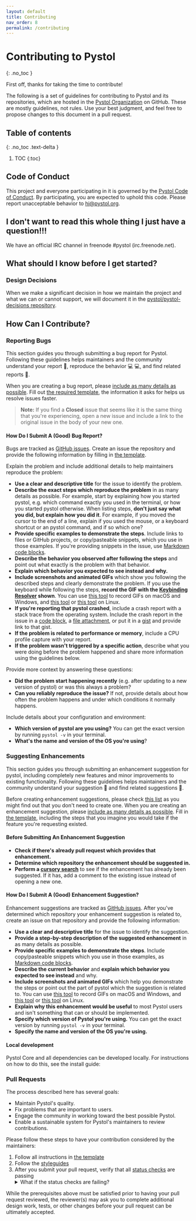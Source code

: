 ```yaml
---
layout: default
title: Contributing
nav_order: 8
permalink: /contributing
---
```


# Contributing to Pystol
{: .no_toc }

First off, thanks for taking the time to contribute!

The following is a set of guidelines for contributing to Pystol and its repositories,
which are hosted in the [Pystol Organization](https://github.com/pystol) on GitHub.
These are mostly guidelines, not rules. Use your best judgment, and feel free to
propose changes to this document in a pull request.

## Table of contents
{: .no_toc .text-delta }

1. TOC
{:toc}

## Code of Conduct

This project and everyone participating in it is governed by the
[Pystol Code of Conduct](CODE_OF_CONDUCT.md). By participating,
you are expected to uphold this code. Please report unacceptable
behavior to [hi@pystol.org](mailto:hi@pystol.org).

## I don't want to read this whole thing I just have a question!!!

We have an official IRC channel in freenode #pystol (irc.freenode.net).

## What should I know before I get started?

### Design Decisions

When we make a significant decision in how we maintain the project
and what we can or cannot support, we will document it in the
[pystol/pystol-decisions repository](https://github.com/pystol/pystol-decisions).

## How Can I Contribute?

### Reporting Bugs

This section guides you through submitting a
bug report for Pystol.
Following these guidelines helps maintainers and the community understand
your report :pencil:, reproduce the behavior :computer: :computer:, and find
related reports :mag_right:.

When you are creating a bug
report, please [include as many details as possible](#how-do-i-submit-a-good-bug-report).
Fill out [the required template](https://github.com/pystol/.github/blob/master/.github/ISSUE_TEMPLATE/bug_report.md),
the information it asks for helps us resolve issues faster.

> **Note:** If you find a **Closed** issue that seems like it is the same
thing that you're experiencing, open a new issue and include a link to the original
issue in the body of your new one.

#### How Do I Submit A (Good) Bug Report?

Bugs are tracked as [GitHub issues](https://guides.github.com/features/issues/).
Create an issue the repository and provide the following information by filling
in [the template](https://github.com/pystol/.github/blob/master/.github/ISSUE_TEMPLATE/bug_report.md).

Explain the problem and include additional details to help maintainers reproduce the problem:

* **Use a clear and descriptive title** for the issue to identify the problem.
* **Describe the exact steps which reproduce the problem** in as many details as possible. For example, start by
explaining how you started pystol, e.g. which command exactly you used in the terminal, or how you started pystol otherwise.
When listing steps, **don't just say what you did, but explain how you did it**. For example, if you moved the cursor to
the end of a line, explain if you used the mouse, or a keyboard shortcut or an pystol command, and if so which one?
* **Provide specific examples to demonstrate the steps**. Include links to files or GitHub projects, or copy/pasteable
snippets, which you use in those examples. If you're providing snippets in the issue, use [Markdown code blocks](https://help.github.com/articles/markdown-basics/#multiple-lines).
* **Describe the behavior you observed after following the steps** and point out what exactly is the problem with that behavior.
* **Explain which behavior you expected to see instead and why.**
* **Include screenshots and animated GIFs** which show you following the described steps and clearly demonstrate the
problem. If you use the keyboard while following the steps, **record the GIF with the
[Keybinding Resolver](https://github.com/pystol/keybinding-resolver) shown**. You can use
[this tool](https://www.cockos.com/licecap/) to record GIFs on macOS and Windows, and
[this tool](https://github.com/colinkeenan/silentcast) or [this tool](https://github.com/GNOME/byzanz) on Linux.
* **If you're reporting that pystol crashed**, include a crash report with a stack trace from the operating system.
Include the crash report in the issue in a [code block](https://help.github.com/articles/markdown-basics/#multiple-lines),
a [file attachment](https://help.github.com/articles/file-attachments-on-issues-and-pull-requests/), or put it in a [gist](https://gist.github.com/) and provide link to that gist.
* **If the problem is related to performance or memory**, include a CPU profile capture with your report.
* **If the problem wasn't triggered by a specific action**, describe what you were doing before the problem happened and
share more information using the guidelines below.

Provide more context by answering these questions:

* **Did the problem start happening recently** (e.g. after updating to a new version of pystol) or was this always a problem?
* **Can you reliably reproduce the issue?** If not, provide details about how often the problem happens and under which conditions it normally happens.

Include details about your configuration and environment:

* **Which version of pystol are you using?** You can get the exact version by running `pystol -v` in your terminal.
* **What's the name and version of the OS you're using**?

### Suggesting Enhancements

This section guides you through submitting an enhancement suggestion for pystol,
including completely new features and minor improvements to existing functionality.
Following these guidelines helps maintainers and the community understand your
suggestion :pencil: and find related suggestions :mag_right:.

Before creating enhancement suggestions, please check [this list](#before-submitting-an-enhancement-suggestion) as you might find out
that you don't need to create one. When you are creating an enhancement suggestion, please
[include as many details as possible](#how-do-i-submit-a-good-enhancement-suggestion).
Fill in [the template](https://github.com/pystol/.github/blob/master/.github/ISSUE_TEMPLATE/feature_request.md),
including the steps that you imagine you would take if the feature you're requesting existed.

#### Before Submitting An Enhancement Suggestion

* **Check if there's already pull request which provides that enhancement.**
* **Determine which repository the enhancement should be suggested in.**
* **Perform a [cursory search](https://github.com/search?q=+is%3Aissue+user%3Apystol)** to see if the enhancement has
already been suggested. If it has, add a comment to the existing issue instead of opening a new one.

#### How Do I Submit A (Good) Enhancement Suggestion?

Enhancement suggestions are tracked as [GitHub issues](https://guides.github.com/features/issues/).
After you've determined which repository your enhancement suggestion is related to,
create an issue on that repository and provide the following information:

* **Use a clear and descriptive title** for the issue to identify the suggestion.
* **Provide a step-by-step description of the suggested enhancement** in as many details as possible.
* **Provide specific examples to demonstrate the steps**. Include copy/pasteable snippets which
you use in those examples, as [Markdown code blocks](https://help.github.com/articles/markdown-basics/#multiple-lines).
* **Describe the current behavior** and **explain which behavior you expected to see instead** and why.
* **Include screenshots and animated GIFs** which help you demonstrate the steps or point out the
part of pystol which the suggestion is related to. You can use [this tool](https://www.cockos.com/licecap/) to record
GIFs on macOS and Windows, and [this tool](https://github.com/colinkeenan/silentcast) or [this tool](https://github.com/GNOME/byzanz) on Linux.
* **Explain why this enhancement would be useful** to most Pystol users and isn't something that can or should be implemented.
* **Specify which version of Pystol you're using.** You can get the exact version by running `pystol -v` in your terminal.
* **Specify the name and version of the OS you're using.**

#### Local development

Pystol Core and all dependencies can be developed locally. For instructions on how to
do this, see the install guide:

### Pull Requests

The process described here has several goals:

- Maintain Pystol's quality.
- Fix problems that are important to users.
- Engage the community in working toward the best possible Pystol.
- Enable a sustainable system for Pystol's maintainers to review contributions.

Please follow these steps to have your contribution considered by the maintainers:

1. Follow all instructions in [the template](PULL_REQUEST_TEMPLATE.md)
2. Follow the [styleguides](#styleguides)
3. After you submit your pull request, verify that all [status checks](https://help.github.com/articles/about-status-checks/)
are passing <details><summary>What if the status checks are failing?</summary>If a status check is failing, and you believe that
the failure is unrelated to your change, please leave a comment on the pull request explaining why you believe the failure is unrelated.
A maintainer will re-run the status check for you. If we conclude that the failure was a false positive, then we will open an issue to
track that problem with our status check suite.</details>

While the prerequisites above must be satisfied prior to having your pull request reviewed, the reviewer(s) may ask you to complete
additional design work, tests, or other changes before your pull request can be ultimately accepted.
